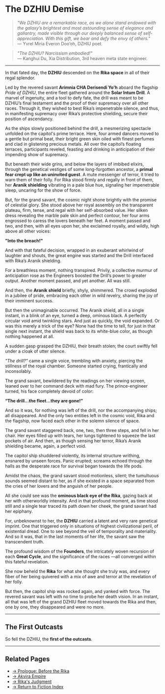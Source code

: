# The DZHIU Demise

> *"We DZHIU are a remarkable race, as we alone stand endowed with the galaxy’s brightest and most astounding sense of elegance and gallantry, made visible through our deeply balanced sense of self-appreciation. With this gift, we bear and defy the envy of others."*  
> — Yvrel Miria Everon Doo’oh, DZHIU poet.

> *"The DZHIU? Narcissism embodied!"*  
> — Kanghui Du, Xia Distribution, 3rd heaven meta state engineer.

---

In that fated day, the **DZHIU** descended on the **Rika space** in all of their regal splendor.

Led by the revered savant **Arimnia CHA Derisendi Yo'h** aboard the flagship *Pride of DZHIU*, the entire fleet gathered around the **Solar Intum Drill**. A marvel of ingenuity, and a tool to defy fate, the drill was meant to be DZHIU’s final testament and the proof of their supremacy over all other races. Through it, they wished to best Rika’s impenetrable silence, and thus, in manifesting supremacy over Rika’s protective shielding, secure their position of ascendancy.

As the ships slowly positioned behind the drill, a mesmerizing spectacle unfolded on the capitol's prime terrace. Here, four armed dancers moved to a gentle but primal beat, their bright green skin oiled with finest perfumes and clad in glistening precious metals. All over the capitol’s floating terraces, participants reveled, feasting and drinking in anticipation of their impending show of supremacy.

But beneath their wide grins, and below the layers of imbibed elixirs, through the genetical vestiges of some long-forgotten ancestor, a **primal fear crept up like an uninvited guest**.
A mute messenger of terror, it tried to warn them of their folly. For Rika stood firmly and regally in front of them, her **Aranik shielding** vibrating in a pale blue hue, signaling her impenetrable sleep, uncaring for the show of force.

But, for the grand savant, the cosmic night shone brightly with the promise of celestial glory. She stood above her royal assembly on the transparent plateau, firm, tense, and regal with her self-absorbed value. Her silken dress revealing the marble pale skin and perfect contour, her four arms engrossed to caress the lovers beneath her feet. A moment passed and two, and then, with all eyes upon her, she exclaimed royally, and wildly, high above all other voices:

**"Into the breach!"**

And with that fateful decision, wrapped in an exuberant whirlwind of laughter and shouts, the great engine was started and the Drill interfaced with Rika’s Aranik shielding.

For a breathless moment, nothing transpired. Privily, a collective murmur of anticipation rose as the Engineers boosted the Drill’s power to greater output. Another moment passed, and yet another. All was still.

And then, the **Aranik shield** briefly, shyly, shimmered. The crowd exploded in a jubilee of pride, embracing each other in wild revelry, sharing the joy of their imminent success.

But then the unimaginable occurred. The Aranik shield, all in a single instant, in a blink of an eye, turned a deep, ominous black. A perfectly circular void amid twinkling stars. And just as quickly, the void expanded. Or was this merely a trick of the eye? None had the time to tell, for just in that single next instant, the shield was back to its white-blue color, as though nothing happened at all.

A sudden gasp grasped the DZHIU, their breath stolen; the court swiftly fell under a cloak of utter silence.

*"The drill?"* came a single voice, trembling with anxiety, piercing the stillness of the royal chamber. Someone started crying, frantically and inconsolably.

The grand savant, bewildered by the readings on her viewing screen, leaned over to her command deck with mad fury. The prince-engineer turned, his face completely devoid of color:

**“The drill…the fleet…they are gone!”**

And so it was, for nothing was left of the drill, nor the accompanying ships; all disappeared. And the only two entities left in the cosmic void, Rika and the flagship, now faced each other in the solemn silence of space.

The grand savant staggered back, one, two, then three steps, and fell in her chair. Her eyes filled up with tears, her lungs tightened to squeeze the last pockets of air. And then, as though sensing her terror, Rika’s Aranik shielding became, again, a perfect void.

The capitol ship shuddered violently, its internal structure writhing, ensnared by unseen forces. Panic erupted; screams echoed through the halls as the desperate race for survival began towards the life pods.

Amidst the chaos, the grand savant stood motionless, silent; the tumultuous sounds seemed distant to her, as if she existed in a space separated from the cries of her lovers and the anguish of her people.

All she could see was the **ominous black eye of the Rika**, gazing back at her with otherworldly intensity. And in that profound moment, as time stood still and a single tear traced its path down her cheek, the grand savant had her epiphany.


For, unbeknownst to her, the **DZHIU** carried a latent and very rare genetical imprint. One that triggered only in situations of highest civilizational peril, of existential dread. One to see beyond the veil of temporality and materiality. And so it was, that in the last moments of her life, the savant saw the transcendent truth.

The profound wisdom of the **Founders**, the intricately woven recursion of each **Great Cycle**, and the significance of the races —all converged within this fateful revelation.

She now beheld the **Rika** for what she thought she truly was, and every fiber of her being quivered with a mix of awe and terror at the revelation of her folly.

But then, the capitol ship was rocked again, and yanked with force. The revered savant was left with no time to probe her death vision. In an instant, all that was left of the grand DZHIU fleet moved towards the Rika and then, one by one, they disappeared and were no more.

---

## The First Outcasts

So fell the DZHIU, the **first of the outcasts**.

---

## Related Pages

- [→ Prologue: Before the Rika](00-prologue.md)
- [→ Akvira Empire](../factions/prime-contenders/akvira-empire.md)
- [→ Rika's Judgment](../systems/rika-judgment.md)
- [→ Return to Fiction Index](index.md)

